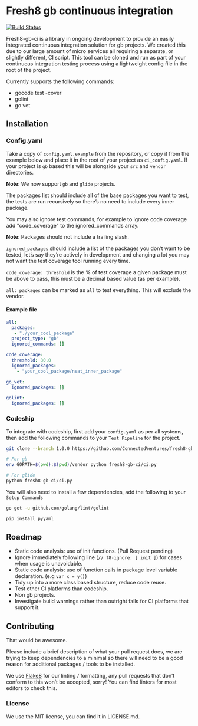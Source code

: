 # Fresh8 gb continuous integration
[![Build Status](https://travis-ci.org/ConnectedVentures/fresh8-gb-ci.svg?branch=master)](https://travis-ci.org/ConnectedVentures/fresh8-gb-ci)

Fresh8-gb-ci is a library in ongoing development to provide an easily integrated continuous integration solution for gb projects. We created this due to our large amount of micro services all requiring a separate, or slightly different, CI script. This tool can be cloned and run as part of your continuous integration testing process using a lightweight config file in the root of the project.

Currently supports the following commands:

* gocode test -cover
* golint
* go vet

## Installation

### Config.yaml

Take a copy of `config.yaml.example` from the repository, or copy it from the example below and place it in the root of your project as `ci_config.yaml`. If your project is `gb` based this will be alongside your `src` and `vendor` directories.

**Note**: We now support `gb` and `glide` projects.

The packages list should include all of the base packages you want to test, the tests are run recursively so there’s no need to include every inner package.

You may also ignore test commands, for example to ignore code coverage add "code_coverage" to the ignored_commands array.

**Note**: Packages should not include a trailing slash.

`ignored_packages` should include a list of the packages you don’t want to be tested, let’s say they’re actively in development and changing a lot you may not want the test coverage tool running every time.

`code_coverage: threshold` is the % of test coverage a given package must be above to pass, this must be a decimal based value (as per example).

`all: packages` can be marked as `all` to test everything. This will exclude the vendor.

#### Example file

```YAML
all:
  packages:
   - "./your_cool_package"
  project_type: "gb"
  ignored_commands: []

code_coverage:
  threshold: 80.0
  ignored_packages:
    - "your_cool_package/neat_inner_package"

go_vet:
  ignored_packages: []

golint:
  ignored_packages: []

```

### Codeship

To integrate with codeship, first add your `config.yaml` as per all systems, then add the following commands to your `Test Pipeline` for the project.

```bash
git clone --branch 1.0.0 https://github.com/ConnectedVentures/fresh8-gb-ci

# For gb
env GOPATH=$(pwd):$(pwd)/vendor python fresh8-gb-ci/ci.py

# For glide 
python fresh8-gb-ci/ci.py
```

You will also need to install a few dependencies, add the following to your `Setup Commands`

```bash
go get -u github.com/golang/lint/golint

pip install pyyaml
```

## Roadmap

* Static code analysis: use of init functions. (Pull Request pending)
* Ignore immediately following line (`// f8-ignore: [ init ]`) for cases when usage is unavoidable.
* Static code analysis: use of function calls in package level variable declaration. (e.g `var x = y()`)
* Tidy up into a more class based structure, reduce code reuse.
* Test other CI platforms than codeship.
* Non gb projects.
* Investigate build warnings rather than outright fails for CI platforms that support it.

## Contributing

That would be awesome.

Please include a brief description of what your pull request does, we are trying to keep dependencies to a minimal so there will need to be a good reason for additional packages / tools to be installed.

We use [Flake8](https://pypi.python.org/pypi/flake8) for our linting / formatting, any pull requests that don’t conform to this won’t be accepted, sorry! You can find linters for most editors to check this.

### License

We use the MIT license, you can find it in LICENSE.md.
